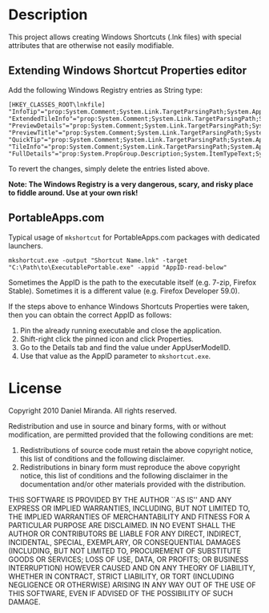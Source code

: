 # Description

This project allows creating Windows Shortcuts (.lnk files) with special attributes that are otherwise not easily modifiable.


## Extending Windows Shortcut Properties editor

Add the following Windows Registry entries as String type:

```
[HKEY_CLASSES_ROOT\lnkfile]
"InfoTip"="prop:System.Comment;System.Link.TargetParsingPath;System.AppUserModel.ID;System.ItemFolderPathDisplay"
"ExtendedTileInfo"="prop:System.Comment;System.Link.TargetParsingPath;System.AppUserModel.ID;System.ItemFolderPathDisplay"
"PreviewDetails"="prop:System.Comment;System.Link.TargetParsingPath;System.AppUserModel.ID;System.ItemFolderPathDisplay"
"PreviewTitle"="prop:System.Comment;System.Link.TargetParsingPath;System.AppUserModel.ID;System.ItemFolderPathDisplay"
"QuickTip"="prop:System.Comment;System.Link.TargetParsingPath;System.AppUserModel.ID;System.ItemFolderPathDisplay"
"TileInfo"="prop:System.Comment;System.Link.TargetParsingPath;System.AppUserModel.ID;System.ItemFolderPathDisplay"
"FullDetails"="prop:System.PropGroup.Description;System.ItemTypeText;System.Comment;System.Link.TargetParsingPath;System.AppUserModel.ID;System.ItemFolderPathDisplay;prop:System.PropGroup.FileSystem;System.ItemNameDisplay;System.Size;System.DateCreated;System.DateModified;System.FileAttributes;*System.OfflineAvailability;*System.OfflineStatus;*System.SharedWith;*System.FileOwner;*System.ComputerName"
```

To revert the changes, simply delete the entries listed above.

**Note: The Windows Registry is a very dangerous, scary, and risky place to fiddle around. Use at your own risk!**


## PortableApps.com

Typical usage of `mkshortcut` for PortableApps.com packages with dedicated launchers.

```
mkshortcut.exe -output "Shortcut Name.lnk" -target "C:\Path\to\ExecutablePortable.exe" -appid "AppID-read-below"
```

Sometimes the AppID is the path to the executable itself (e.g. 7-zip, Firefox Stable). Sometimes it is a different value (e.g. Firefox Developer 59.0).

If the steps above to enhance Windows Shortcuts Properties were taken, then you can obtain the correct AppID as follows:

1. Pin the already running executable and close the application.
2. Shift-right click the pinned icon and click Properties.
3. Go to the Details tab and find the value under AppUserModelID.
4. Use that value as the AppID parameter to `mkshortcut.exe`.


# License

Copyright 2010 Daniel Miranda. All rights reserved.

Redistribution and use in source and binary forms, with or without
modification, are permitted provided that the following conditions are met:

   1. Redistributions of source code must retain the above copyright notice,
   this list of conditions and the following disclaimer.
   2. Redistributions in binary form must reproduce the above copyright notice,
   this list of conditions and the following disclaimer in the documentation
   and/or other materials provided with the distribution.

THIS SOFTWARE IS PROVIDED BY THE AUTHOR ``AS IS'' AND ANY EXPRESS OR IMPLIED
WARRANTIES, INCLUDING, BUT NOT LIMITED TO, THE IMPLIED WARRANTIES OF
MERCHANTABILITY AND FITNESS FOR A PARTICULAR PURPOSE ARE DISCLAIMED. IN NO
EVENT SHALL THE AUTHOR OR CONTRIBUTORS BE LIABLE FOR ANY DIRECT, INDIRECT,
INCIDENTAL, SPECIAL, EXEMPLARY, OR CONSEQUENTIAL DAMAGES (INCLUDING, BUT NOT
LIMITED TO, PROCUREMENT OF SUBSTITUTE GOODS OR SERVICES; LOSS OF USE, DATA, OR
PROFITS; OR BUSINESS INTERRUPTION) HOWEVER CAUSED AND ON ANY THEORY OF
LIABILITY, WHETHER IN CONTRACT, STRICT LIABILITY, OR TORT (INCLUDING NEGLIGENCE
OR OTHERWISE) ARISING IN ANY WAY OUT OF THE USE OF THIS SOFTWARE, EVEN IF
ADVISED OF THE POSSIBILITY OF SUCH DAMAGE.
